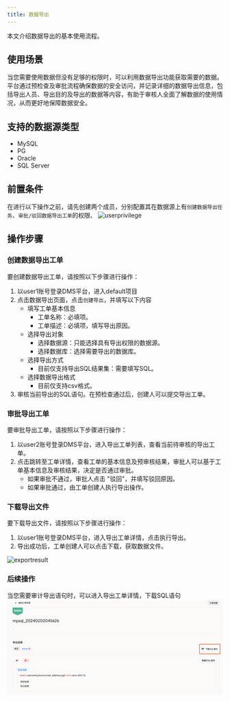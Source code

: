 ```yaml
---
title: 数据导出
---
```


本文介绍数据导出的基本使用流程。

## 使用场景

当您需要使用数据但没有足够的权限时，可以利用数据导出功能获取需要的数据。平台通过预检查及审批流程确保数据的安全访问，并记录详细的数据导出信息，包括导出人员、导出目的及导出的数据等内容，有助于审核人全面了解数据的使用情况，从而更好地保障数据安全。

## 支持的数据源类型
* MySQL
* PG
* Oracle
* SQL Server

## 前置条件

在进行以下操作之前，请先创建两个成员，分别配置其在数据源上有`创建数据导出任务`、`审批/驳回数据导出工单`的权限、
![userprivilege](img/userprivilege.png)

## 操作步骤

### 创建数据导出工单

要创建数据导出工单，请按照以下步骤进行操作：
1. 以user1账号登录DMS平台，进入default项目
2. 点击数据导出页面，点击`创建导出`，并填写以下内容
    * 填写工单基本信息
      * 工单名称：必填项。
      * 工单描述：必填项，填写导出原因。
    * 选择导出对象
      * 选择数据源：只能选择具有导出权限的数据源。
      * 选择数据库：选择需要导出的数据库。
    * 选择导出方式
      * 目前仅支持导出SQL结果集：需要填写SQL。
    * 选择数据导出格式
      * 目前仅支持csv格式。
3. 审核当前导出的SQL语句。在预检查通过后，创建人可以提交导出工单。

### 审批导出工单

要审批导出工单，请按照以下步骤进行操作：
1. 以user2账号登录DMS平台，进入导出工单列表，查看当前待审核的导出工单。
2. 点击跳转至工单详情，查看工单的基本信息及预审核结果，审批人可以基于工单基本信息及审核结果，决定是否通过审批。
   * 如果审批不通过，审批人点击 "驳回"，并填写驳回原因。
   * 如果审批通过，由工单创建人执行导出操作。


### 下载导出文件
要下载导出文件，请按照以下步骤进行操作：
1. 以user1账号登录DMS平台，进入导出工单详情，点击执行导出。
2. 导出成功后，工单创建人可以点击下载，获取数据文件。

![exportresult](img/exportresult.png)

### 后续操作
当您需要审计导出语句时，可以进入导出工单详情，下载SQL语句
![exportdownload](img/exportdownload.png)